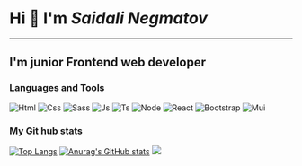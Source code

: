 # Hi :wave: I'm _Saidali Negmatov_
___

## I'm junior Frontend web developer

### Languages and Tools
![Html](https://img.shields.io/badge/-Html-090909?style=for-the-badge&logo=Html5)
![Css](https://img.shields.io/badge/-Css-090909?style=for-the-badge&logo=Css3&logoColor=264de4)
![Sass](https://img.shields.io/badge/-Sass-090909?style=for-the-badge&logo=Sass)
![Js](https://img.shields.io/badge/-Javascript-090909?style=for-the-badge&logo=JavaScript)
![Ts](https://img.shields.io/badge/-TypeScript-090909?style=for-the-badge&logo=TypeScript)
![Node](https://img.shields.io/badge/-Node.Js-090909?style=for-the-badge&logo=Node.Js)
![React](https://img.shields.io/badge/-React-090909?style=for-the-badge&logo=React)
![Bootstrap](https://img.shields.io/badge/-Bootstrap-090909?style=for-the-badge&logo=Bootstrap)
![Mui](https://img.shields.io/badge/-Mui-090909?style=for-the-badge&logo=Mui)

### My Git hub stats
[![Top Langs](https://github-readme-stats.vercel.app/api/top-langs/?username=SAIDALI-NEGMATOV&hide_progress=true)](https://github.com/SAIDALI-NEGMATOV/github-readme-stats)
[![Anurag's GitHub stats](https://github-readme-stats.vercel.app/api?username=SAIDALI-NEGMATOV&show_icons=true&theme=tokyonight)](https://github.com/SAIDALI-NEGMATOV/github-readme-stats)
<img  src='https://cdn.dribbble.com/users/2131993/screenshots/4948736/thoughtworks-gif_dribbble.gif'/>

